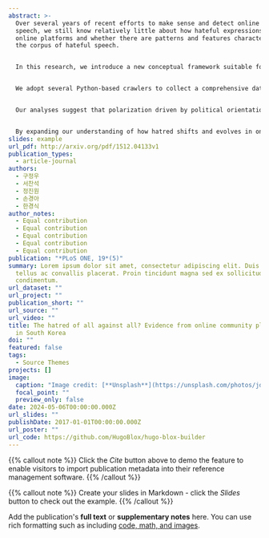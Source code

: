```yaml
---
abstract: >-
  Over several years of recent efforts to make sense and detect online hate
  speech, we still know relatively little about how hateful expressions enter
  online platforms and whether there are patterns and features characterizing
  the corpus of hateful speech.


  In this research, we introduce a new conceptual framework suitable for better capturing the overall scope and dynamics of the current forms of online hateful speech.


  We adopt several Python-based crawlers to collect a comprehensive data set covering a variety of subjects from a multiplicity of online communities in South Korea. We apply the notions of marginalization and polarization in identifying patterns and dynamics of online hateful speech.


  Our analyses suggest that polarization driven by political orientation and age difference predominates in the hateful speech in most communities, while marginalization of social minority groups is also salient in other communities. Furthermore, we identify a temporal shift in the trends of online hate from gender to age based, reflecting the changing sociopolitical conditions within the polarization dynamics in South Korea.


  By expanding our understanding of how hatred shifts and evolves in online communities, our study provides theoretical and practical implications for both researchers and policy-makers.
slides: example
url_pdf: http://arxiv.org/pdf/1512.04133v1
publication_types:
  - article-journal
authors:
  - 구정우
  - 서찬석
  - 정진원
  - 손경아
  - 한경식
author_notes:
  - Equal contribution
  - Equal contribution
  - Equal contribution
  - Equal contribution
  - Equal contribution
publication: "*PLoS ONE, 19*(5)"
summary: Lorem ipsum dolor sit amet, consectetur adipiscing elit. Duis posuere
  tellus ac convallis placerat. Proin tincidunt magna sed ex sollicitudin
  condimentum.
url_dataset: ""
url_project: ""
publication_short: ""
url_source: ""
url_video: ""
title: The hatred of all against all? Evidence from online community platforms
  in South Korea
doi: ""
featured: false
tags:
  - Source Themes
projects: []
image:
  caption: "Image credit: [**Unsplash**](https://unsplash.com/photos/jdD8gXaTZsc)"
  focal_point: ""
  preview_only: false
date: 2024-05-06T00:00:00.000Z
url_slides: ""
publishDate: 2017-01-01T00:00:00.000Z
url_poster: ""
url_code: https://github.com/HugoBlox/hugo-blox-builder
---
```


{{% callout note %}}
Click the *Cite* button above to demo the feature to enable visitors to import publication metadata into their reference management software.
{{% /callout %}}

{{% callout note %}}
Create your slides in Markdown - click the *Slides* button to check out the example.
{{% /callout %}}

Add the publication's **full text** or **supplementary notes** here. You can use rich formatting such as including [code, math, and images](https://docs.hugoblox.com/content/writing-markdown-latex/).
